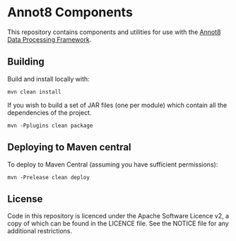 # Annot8 Components

This repository contains components and utilities for use with the [Annot8 Data Processing Framework](https://github.com/annot8).

## Building

Build and install locally with:

```shell script
mvn clean install
```

If you wish to build a set of JAR files (one per module) which contain all the dependencies of the project.

```
mvn -Pplugins clean package
```

## Deploying to Maven central

To deploy to Maven Central (assuming you have sufficient permissions):

```shell script
mvn -Prelease clean deploy
```

## License

Code in this repository is licenced under the Apache Software Licence v2, a copy of which can be found in the LICENCE file.
See the NOTICE file for any additional restrictions.
